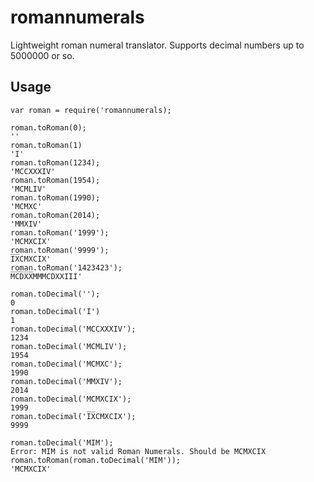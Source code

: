 

# romannumerals

Lightweight roman numeral translator. Supports decimal numbers up to 5000000 or so.

## Usage

    var roman = require('romannumerals);

    roman.toRoman(0);
    ''
    roman.toRoman(1)
    'I'
    roman.toRoman(1234);
    'MCCXXXIV'
    roman.toRoman(1954);
    'MCMLIV'
    roman.toRoman(1990);
    'MCMXC'
    roman.toRoman(2014);
    'MMXIV'
    roman.toRoman('1999');
    'MCMXCIX'
    roman.toRoman('9999');
    I̅X̅CMXCIX'
    roman.toRoman('1423423');
    M̅C̅D̅X̅X̅MMMCDXXIII'

    roman.toDecimal('');
    0
    roman.toDecimal('I')
    1
    roman.toDecimal('MCCXXXIV');
    1234
    roman.toDecimal('MCMLIV');
    1954
    roman.toDecimal('MCMXC');
    1990
    roman.toDecimal('MMXIV');
    2014
    roman.toDecimal('MCMXCIX');
    1999
    roman.toDecimal('I̅X̅CMXCIX');
    9999

    roman.toDecimal('MIM');
    Error: MIM is not valid Roman Numerals. Should be MCMXCIX
    roman.toRoman(roman.toDecimal('MIM'));
    'MCMXCIX'


